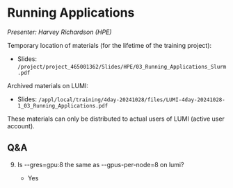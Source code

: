 # Running Applications

*Presenter: Harvey Richardson (HPE)*

<!--
Course materials will be provided during and after the course.
-->

Temporary location of materials (for the lifetime of the training project):

-   Slides: `/project/project_465001362/Slides/HPE/03_Running_Applications_Slurm.pdf`

Archived materials on LUMI:

-   Slides: `/appl/local/training/4day-20241028/files/LUMI-4day-20241028-1_03_Running_Applications.pdf`

<!--
-   Recording: `/appl/local/training/4day-20241028/recordings/1_03_Running_Applications.mp4`
-->

These materials can only be distributed to actual users of LUMI (active user account).


## Q&A

9.  Is --gres=gpu:8 the same as --gpus-per-node=8 on lumi?
    
    -   Yes 


